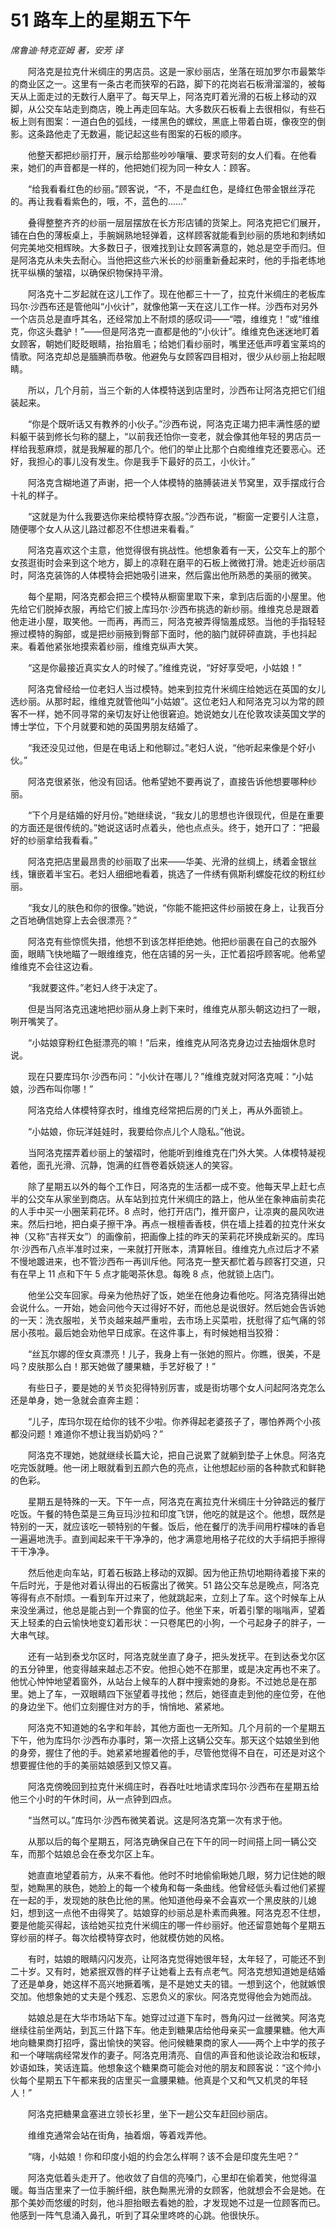 # 51 路车上的星期五下午

*席鲁迪·特克亚姆 著，安芳 译*

　　阿洛克是拉克什米绸庄的男店员。这是一家纱丽店，坐落在班加罗尔市最繁华的商业区之一。这里有一条古老而狭窄的石路，脚下的花岗岩石板滑溜溜的，被每天从上面走过的无数行人磨平了。每天早上，阿洛克盯着光滑的石板上移动的双脚，从公交车站走到商店，晚上再走回车站。大多数灰石板看上去很相似，有些石板上则有图案：一道白色的弧线，一缕黑色的螺纹，黑底上带着白斑，像夜空的倒影。这条路他走了无数遍，能记起这些有图案的石板的顺序。

　　他整天都把纱丽打开，展示给那些吵吵嚷嚷、要求苛刻的女人们看。在他看来，她们的声音都是一样的，他把她们视为同一种女人：顾客。

　　“给我看看红色的纱丽。”顾客说，“不，不是血红色，是绛红色带金银丝浮花的。再让我看看紫色的，哦，不，蓝色的……”

　　叠得整整齐齐的纱丽一层层摆放在长方形店铺的货架上。阿洛克把它们展开，铺在白色的薄板桌上，手腕娴熟地轻弹着，这样顾客就能看到纱丽的质地和刺绣如何完美地交相辉映。大多数日子，很难找到让女顾客满意的，她总是空手而归。但是阿洛克从未失去耐心。当他把这些六米长的纱丽重新叠起来时，他的手指老练地抚平纵横的皱褶，以确保织物保持平滑。

　　阿洛克十二岁起就在这儿工作了。现在他都三十一了，拉克什米绸庄的老板库玛尔·沙西布还是管他叫“小伙计”，就像他第一天在这儿工作一样。沙西布对另外一个店员总是直呼其名，还经常加上不耐烦的感叹词——“喂，维维克！”或“维维克，你这头蠢驴！”——但是阿洛克一直都是他的“小伙计”。维维克色迷迷地盯着女顾客，朝她们眨眨眼睛，抬抬眉毛；给她们看纱丽时，嘴里还低声哼着宝莱坞的情歌。阿洛克却总是腼腆而恭敬。他避免与女顾客四目相对，很少从纱丽上抬起眼睛。

　　所以，几个月前，当三个新的人体模特送到店里时，沙西布让阿洛克把它们组装起来。

　　“你是个既听话又有教养的小伙子。”沙西布说，阿洛克正竭力把丰满性感的塑料躯干装到修长匀称的腿上，“以前我还怕你一变老，就会像其他年轻的男店员一样给我惹麻烦，就是我解雇的那几个。他们的举止比那个白痴维维克还要恶心。还好，我担心的事儿没有发生。你是我手下最好的员工，小伙计。”

　　阿洛克含糊地道了声谢，把一个人体模特的胳膊装进关节窝里，双手摆成行合十礼的样子。

　　“这就是为什么我要选你来给模特穿衣服。”沙西布说，“橱窗一定要引人注意，随便哪个女人从这儿路过都忍不住想进来看看。”

　　阿洛克喜欢这个主意，他觉得很有挑战性。他想象着有一天，公交车上的那个女孩逛街时会来到这个地方，脚上的凉鞋在磨平的石板上微微打滑。她走近纱丽店时，阿洛克装饰的人体模特会把她吸引进来，然后露出他所熟悉的美丽的微笑。

　　每个星期，阿洛克都会把三个模特从橱窗里取下来，拿到店后面的小屋里。他先给它们脱掉衣服，再给它们披上库玛尔·沙西布挑选的新纱丽。维维克总是跟着他走进小屋，取笑他。一而再，再而三，阿洛克被弄得恼羞成怒。当他的手指轻轻擦过模特的胸部，或是把纱丽掖到臀部下面时，他的脑门就砰砰直跳，手也抖起来。看着他紧张地摸索着纱丽，维维克纵声大笑。

　　“这是你最接近真实女人的时候了。”维维克说，“好好享受吧，小姑娘！”

　　阿洛克曾经给一位老妇人当过模特。她来到拉克什米绸庄给她远在英国的女儿选纱丽。从那时起，维维克就管他叫“小姑娘”。这位老妇人和阿洛克习以为常的顾客不一样，她不同寻常的亲切友好让他很窘迫。她说她女儿在伦敦攻读英国文学的博士学位，下个月就要和她的英国男朋友结婚了。

　　“我还没见过他，但是在电话上和他聊过。”老妇人说，“他听起来像是个好小伙。”

　　阿洛克很紧张，他没有回话。他希望她不要再说了，直接告诉他想要哪种纱丽。

　　“下个月是结婚的好月份。”她继续说，“我女儿的思想也许很现代，但是在重要的方面还是很传统的。”她说这话时点着头，他也点点头。终于，她开口了：“把最好的纱丽拿给我看看。”

　　阿洛克把店里最昂贵的纱丽取了出来——华美、光滑的丝绸上，绣着金银丝线，镶嵌着半宝石。老妇人细细地看着，挑选了一件绣有佩斯利螺旋花纹的粉红纱丽。

　　“我女儿的肤色和你的很像。”她说，“你能不能把这件纱丽披在身上，让我百分之百地确信她穿上去会很漂亮？”

　　阿洛克有些惊慌失措，他想不到该怎样拒绝她。他把纱丽裹在自己的衣服外面，眼睛飞快地瞄了一眼维维克，他在店铺的另一头，正忙着招呼顾客呢。他希望维维克不会往这边看。

　　“我就要这件。”老妇人终于决定了。

　　但是当阿洛克迅速地把纱丽从身上剥下来时，维维克从那头朝这边扫了一眼，咧开嘴笑了。

　　“小姑娘穿粉红色挺漂亮的嘛！”后来，维维克从阿洛克身边过去抽烟休息时说。

　　现在只要库玛尔·沙西布问：“小伙计在哪儿？”维维克就对阿洛克喊：“小姑娘，沙西布叫你哪！”

　　阿洛克给人体模特穿衣时，维维克经常把后房的门关上，再从外面锁上。

　　“小姑娘，你玩洋娃娃时，我要给你点儿个人隐私。”他说。

　　当阿洛克摆弄着纱丽上的皱褶时，他能听到维维克在门外大笑。人体模特凝视着他，面孔光滑、沉静，饱满的红唇卷着妖娆迷人的笑容。

　　除了星期五以外的每个工作日，阿洛克的生活都一成不变。他每天早上赶七点半的公交车从家坐到商店。从车站到拉克什米绸庄的路上，他从坐在象神庙前卖花的人手中买一小圈茉莉花环。8 点时，他打开店门，推开窗户，让凉爽的晨风吹进来。然后扫地，把白桌子擦干净。再点一根檀香香枝，供在墙上挂着的拉克什米女神（又称“吉祥天女”）的画像前，把画像上挂的昨天的茉莉花环换成新买的。库玛尔·沙西布八点半准时过来，一来就打开账本，清算帐目。维维克九点过后才不紧不慢地踱进来，也不管沙西布一再训斥他。阿洛克一整天都忙着与顾客打交道，只有在早上 11 点和下午 5 点才能喝茶休息。每晚 8 点，他就锁上店门。

　　他坐公交车回家。母亲为他热好了饭，她坐在他身边看他吃。阿洛克猜得出她会说什么。一开始，她会问他今天过得好不好，而他总是说很好。然后她会告诉她的一天：洗衣服啦，关节炎越来越严重啦，去市场上买菜啦，抚慰得了疝气痛的邻居小孩啦。最后她会劝他早日成家。在这件事上，有时候她相当狡猾：

　　“丝瓦尔娜的侄女真漂亮！儿子，我身上有一张她的照片。你瞧，很美，不是吗？皮肤那么白！那天她做了腰果糖，手艺好极了！”

　　有些日子，要是她的关节炎犯得特别厉害，或是街坊哪个女人问起阿洛克怎么还是单身，她一急就会直奔主题：

　　“儿子，库玛尔现在给你的钱不少啦。你养得起老婆孩子了，哪怕养两个小孩都没问题！难道你不想让我当奶奶吗？”

　　阿洛克不理她，她就继续长篇大论，把自己说累了就躺到垫子上休息。阿洛克吃完饭就睡。他一闭上眼就看到五颜六色的亮点，让他想起纱丽的各种款式和鲜艳的色彩。

　　星期五是特殊的一天。下午一点，阿洛克在离拉克什米绸庄十分钟路远的餐厅吃饭。午餐的特色菜是三角豆玛沙拉和印度飞饼，他吃的就是这个。他想，既然是特别的一天，就应该吃一顿特别的午餐。饭后，他在餐厅的洗手间用柠檬味的香皂一遍遍地洗手。直到闻起来干干净净的，他才满意地用格子花纹的大手绢把手擦得干干净净。

　　然后他走向车站，盯着石板路上移动的双脚。因为他正热切地期待着接下来的午后时光，于是他对着认得出的石板露出了微笑。51 路公交车总是晚点，阿洛克等得有点不耐烦。一看到车开过来了，他就跳起来，立刻上了车。这个时候车上从来没坐满过，他总是能占到一个靠窗的位子。他坐下来，听着引擎的嗡嗡声，望着天上轻柔的白云愉快地变幻着形状：一只卷尾巴的小狗，一个弓起身子的胖子，一大串气球。

　　还有一站到泰戈尔区时，阿洛克就坐直了身子，把头发抚平。在到达泰戈尔区的五分钟里，他变得越来越忐忑不安。他担心她不在那里，或是决定再也不来了。他忧心忡忡地望着窗外，从站台上候车的人群中搜索她的身影。不过她总是在那里。她上了车，一双眼睛四下张望着寻找他；然后，她径直走到他的座位旁，在他的身边坐下。他们立刻握住对方的手，悄悄地、紧紧地。

　　阿洛克不知道她的名字和年龄，其他方面也一无所知。几个月前的一个星期五下午，他为库玛尔·沙西布办事时，第一次搭上这辆公交车。那天这个姑娘坐到他的身旁，握住了他的手。她紧紧地握着他的手，尽管他觉得不自在，可还是对这个想要握住他的手的美丽姑娘感到又惊又喜。

　　阿洛克傍晚回到拉克什米绸庄时，吞吞吐吐地请求库玛尔·沙西布在星期五给他三个小时的午休时间，从一点钟到四点。

　　“当然可以。”库玛尔·沙西布微笑着说。这是阿洛克第一次有求于他。

　　从那以后的每个星期五，阿洛克确保自己在下午的同一时间搭上同一辆公交车，而那个姑娘总会在泰戈尔区上车。

　　她直直地望着前方，从来不看他。他时不时地偷偷瞅她几眼，努力记住她的眼型，她黝黑的肤色，她脸上的每一个棱角和每一条曲线。他曾经低头看过他们紧握在一起的手，发现她的肤色比他的黑。他知道他母亲不会喜欢一个黑皮肤的儿媳妇，想到这一点他不由得笑了。姑娘穿的纱丽总是朴素而典雅。阿洛克忍不住想，要是他能买得起，该给她买拉克什米绸庄的哪一件纱丽好。他还留意她每个星期五穿纱丽的样子。每次给模特穿衣时，他就模仿她的风格。

　　有时，姑娘的眼睛闪闪发亮，让阿洛克觉得她很年轻，太年轻了，可能还不到二十岁。又有时，她紧抿双唇的样子让她看上去有点老气。阿洛克想知道她是结婚了还是单身，她这样不高兴地撅着嘴，是不是她丈夫的错。一想到这个，他就嫉恨交加。他想象她的丈夫是个残忍、忘恩负义的家伙。阿洛克觉得他会为她而战。

　　姑娘总是在大华市场站下车。她穿过过道下车时，唇角闪过一丝微笑。阿洛克继续往前坐两站，到瓦三什路下车。他走到糖果店给他母亲买一盒腰果糖。他大声地向糖果商打招呼，露出愉快的笑容。他问候糖果商的家人——两个上中学的孩子和一个哮喘病经常发作的妻子。阿洛克用清亮、自信的声音和他谈论政治和板球，妙语如珠，笑话连篇。他想象这个糖果商可能会对他的朋友和顾客说：“这个帅小伙每个星期五下午都来我的店里买一盒腰果糖。他真是个又和气又机灵的年轻人！”

　　阿洛克把糖果盒塞进立领长衫里，坐下一趟公交车赶回纱丽店。

　　维维克通常会站在街角，抽着烟，等着戏弄他。

　　“嗨，小姑娘！你和印度小姐的约会怎么样啊？该不会是印度先生吧？”

　　阿洛克低着头走开了。他收敛了自信的亮嗓门，心里却在偷着笑，他觉得温暖。每当店里来了一位手腕纤细，肤色黝黑光滑的女顾客，他就想会不会是她。在那个美妙而悠缓的时刻，他斗胆抬眼去看她的脸，才发现她不过是一位顾客而已。他感到一阵气息涌入鼻孔，听到了耳朵里咚咚的心跳。他很快乐。
